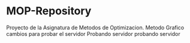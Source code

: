 # MOP-Repository
Proyecto de la Asignatura de Metodos de Optimizacion.
Metodo Grafico
cambios para probar el servidor
Probando servidor
probando servidor